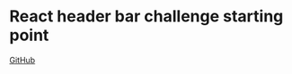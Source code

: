 # React header bar challenge starting point

[GitHub](https://github.com/rbertolette/tf-rb-react-header-bar.git)
